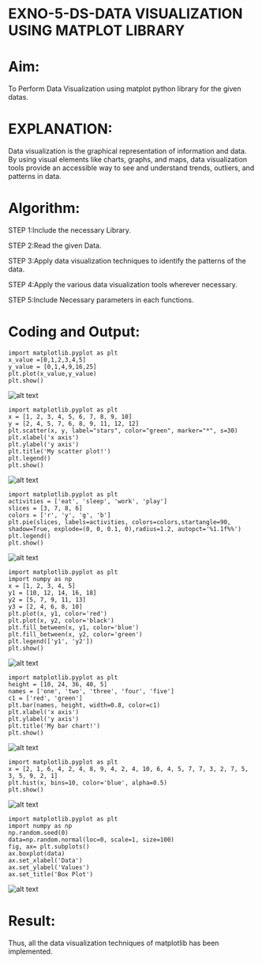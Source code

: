 # EXNO-5-DS-DATA VISUALIZATION USING MATPLOT LIBRARY

# Aim:
  To Perform Data Visualization using matplot python library for the given datas.

# EXPLANATION:
Data visualization is the graphical representation of information and data. By using visual elements like charts, graphs, and maps, data visualization tools provide an accessible way to see and understand trends, outliers, and patterns in data.

# Algorithm:
STEP 1:Include the necessary Library.

STEP 2:Read the given Data.

STEP 3:Apply data visualization techniques to identify the patterns of the data.

STEP 4:Apply the various data visualization tools wherever necessary.

STEP 5:Include Necessary parameters in each functions.

# Coding and Output:
```
import matplotlib.pyplot as plt 
x_value =[0,1,2,3,4,5]
y_value = [0,1,4,9,16,25]
plt.plot(x_value,y_value)
plt.show()
```
![alt text](output/image.png)
```
import matplotlib.pyplot as plt
x = [1, 2, 3, 4, 5, 6, 7, 8, 9, 10]
y = [2, 4, 5, 7, 6, 8, 9, 11, 12, 12]
plt.scatter(x, y, label="stars", color="green", marker="*", s=30)
plt.xlabel('x axis')
plt.ylabel('y axis')
plt.title('My scatter plot!')
plt.legend()
plt.show()
```
![alt text](<output/image copy.png>)
```
import matplotlib.pyplot as plt
activities = ['eat', 'sleep', 'work', 'play']
slices = [3, 7, 8, 6]
colors = ['r', 'y', 'g', 'b']
plt.pie(slices, labels=activities, colors=colors,startangle=90, shadow=True, explode=(0, 0, 0.1, 0),radius=1.2, autopct='%1.1f%%')
plt.legend()
plt.show()
```
![alt text](<output/image copy 2.png>)
```
import matplotlib.pyplot as plt
import numpy as np
x = [1, 2, 3, 4, 5]
y1 = [10, 12, 14, 16, 18]
y2 = [5, 7, 9, 11, 13]
y3 = [2, 4, 6, 8, 10]
plt.plot(x, y1, color='red')
plt.plot(x, y2, color='black')
plt.fill_between(x, y1, color='blue')
plt.fill_between(x, y2, color='green')
plt.legend(['y1', 'y2'])
plt.show()
```
![alt text](<output/image copy 3.png>)
```
import matplotlib.pyplot as plt
height = [10, 24, 36, 40, 5]
names = ['one', 'two', 'three', 'four', 'five']
c1 = ['red', 'green']
plt.bar(names, height, width=0.8, color=c1)
plt.xlabel('x axis')
plt.ylabel('y axis')
plt.title('My bar chart!')
plt.show()
```
![alt text](<output/image copy 4.png>)
```
import matplotlib.pyplot as plt
x = [2, 1, 6, 4, 2, 4, 8, 9, 4, 2, 4, 10, 6, 4, 5, 7, 7, 3, 2, 7, 5, 3, 5, 9, 2, 1]
plt.hist(x, bins=10, color='blue', alpha=0.5)
plt.show()
```
![alt text](<output/image copy 5.png>)
```
import matplotlib.pyplot as plt
import numpy as np
np.random.seed(0)
data=np.random.normal(loc=0, scale=1, size=100)
fig, ax= plt.subplots()
ax.boxplot(data)
ax.set_xlabel('Data')
ax.set_ylabel('Values')
ax.set_title('Box Plot')
```
![alt text](<output/image copy 6.png>)
# Result:
Thus, all the data visualization techniques of matplotlib has been implemented.
